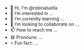 - 👋 Hi, I’m @robinaluella
- 👀 I’m interested in ...
- 🌱 I’m currently learning ...
- 💞️ I’m looking to collaborate on ...
- 📫 How to reach me ...
- 😄 Pronouns: ...
- ⚡ Fun fact: ...

<!---
robinaluella/robinaluella is a ✨ special ✨ repository because its `README.md` (this file) appears on your GitHub profile.
You can click the Preview link to take a look at your changes.
--->
